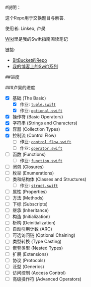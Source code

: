 #说明：

这个Repo用于交换题目与解答.

使用者: Linkeo, 卢昊

[Wiki](https://github.com/linkeo/learningSwift/wiki)里是我的Swift指南阅读笔记

链接:

- [BitBucket的Repo](https://bitbucket.org/linkeo/learningswift)
- [我的博客上的Swift系列](http://blog.linkeo.me/blog/categories/swift/)

##进度

###卢昊的进度

- [X] 基础 (The Basic)
	- [X] 作业: [`tuple.swift`](src/tuple.swift)
	- [X] 作业: [`optional.swift`](src/optional.swift)
- [X] 操作符 (Basic Operators)
- [X] 字符串 (Strings and Characters)
- [X] 容器 (Collection Types)
- [X] 控制流 (Control Flow)
	- [ ] 作业: [`control_flow.swift`](src/control_flow.swift)
	- [ ] 作业: [`operator.swift`](src/operator.swift)
- [ ] 函数 (Functions)
	- [ ] 作业: [`function.swift`](src/function.swift)
- [ ] 闭包 (Closures)
- [ ] 枚举 (Enumerations)
- [ ] 类和结构体 (Classes and Structures)
	- [ ] 作业: [`struct.swift`](src/struct.swift)
- [ ] 属性 (Properties)
- [ ] 方法 (Methods)
- [ ] 下标 (Subscripts)
- [ ] 继承 (Inheritance)
- [ ] 构造 (Initialization)
- [ ] 析构 (Deinitialization)
- [ ] 自动引用计数 (ARC)
- [ ] 可选访问链 (Optional Chaining)
- [ ] 类型转换 (Type Casting)
- [ ] 嵌套类型 (Nested Types)
- [ ] 扩展 (Extensions)
- [ ] 协议 (Protocols)
- [ ] 泛型 (Generics)
- [ ] 访问控制 (Access Control)
- [ ] 高级操作符 (Advanced Operators)
